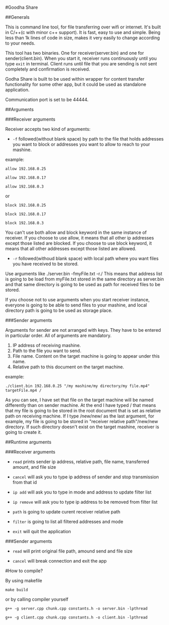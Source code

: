 #Goodha Share

##Generals

This is command line tool, for file transferring over wifi or internet. It's built in C/++(c with minor c++ support). It is fast, easy to use and simple. Being less than 1k lines of code in size, makes it very easily to change according to your needs.

This tool has two binaries. One for receiver(server.bin) and one for sender(client.bin). When you start it, receiver runs continuously until you type `exit` in terminal. Client runs until file that you are sending is not sent completely and confirmation is received.

Godha Share is built to be used within wrapper for content transfer functionality for some other app, but it could be used as standalone application.

Communication port is set to be 44444.

##Arguments

###Receiver arguments

Receiver accepts two kind of arguments:
    
+ `-f` followed(without blank space) by path to the file that holds addresses you want to block or addresses you want to allow to reach to your mashine.
        
example:
            
`allow 192.168.0.25`

`allow 192.168.0.17`

`allow 192.168.0.3`
            
or
            

`block 192.168.0.25`

`block 192.168.0.17`

`block 192.168.0.3`

You can't use both allow and block keyword in the same instance of receiver. If you choose to use allow, it means that all other ip addresses except those listed are blocked. If you choose to use block keyword, it means that all other addresses except those listed are allowed.

+ `-r` followed(withoud blank space) with local path where you want files you have received to be stored.

Use arguments like ./server.bin -fmyFile.txt -r./ This means that address list is going to be load from myFile.txt stored in the same directory as server.bin and that same directory is going to be used as path for received files to be stored.

If you choose not to use arguments when you start receiver instance, everyone is going to be able to send files to your mashine, and local directory path is going to be used as storage place.

###Sender arguments

Arguments for sender are not arranged with keys. They have to be entered in particular order. All of arguments are mandatory.

1. IP address of receiving mashine.
2. Path to the file you want to send.
3. File name. Content on the target machine is going to appear under this name.
4. Relative path to this document on the target machine.

example:

`./client.bin 192.168.0.25 "/my mashine/my directory/my file.mp4" targetFile.mp4 /`

As you can see, I have set that file on the target machine will be named differently than on sender machine. At the end I have typed / that means that my file is going to be stored in the root document that is set as relative path on receiving machine. If I type /new/new/ as the last argument, for example, my file is going to be stored in "receiver relative path"/new/new directory. If such directory doesn't exist on the target mashine, receiver is going to create it.

##Runtime arguments

###Receiver arguments

+ `read` prints sender ip address, relative path, file name, transferred amount, and file size

+ `cancel` will ask you to type ip address of sender and stop transmission from that id

+ `ip add` will ask you to type in mode and address to update filter list

+ `ip remove` will ask you to type ip address to be removed from filter list

+ `path` is going to update curent receiver relative path

+ `filter` is going to list all filtered addresses and mode

+ `exit` will quit the application

###Sender arguments

+ `read` will print original file path, amound send and file size

+ `cancel` will break connection and exit the app

#How to compile?

By using makefile

`make build`

or by calling compiler yourself

`g++ -g server.cpp chunk.cpp constants.h -o server.bin -lpthread`

`g++ -g client.cpp chunk.cpp constants.h -o client.bin -lpthread`

